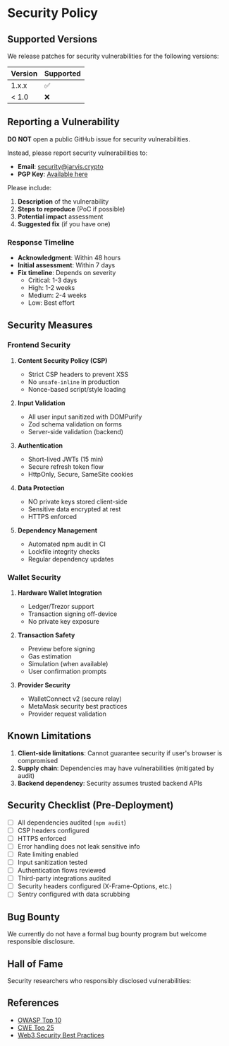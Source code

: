 # Security Policy

## Supported Versions

We release patches for security vulnerabilities for the following versions:

| Version | Supported          |
| ------- | ------------------ |
| 1.x.x   | :white_check_mark: |
| < 1.0   | :x:                |

## Reporting a Vulnerability

**DO NOT** open a public GitHub issue for security vulnerabilities.

Instead, please report security vulnerabilities to:

- **Email**: security@jarvis.crypto
- **PGP Key**: [Available here](https://jarvis.crypto/.well-known/pgp-key.asc)

Please include:

1. **Description** of the vulnerability
2. **Steps to reproduce** (PoC if possible)
3. **Potential impact** assessment
4. **Suggested fix** (if you have one)

### Response Timeline

- **Acknowledgment**: Within 48 hours
- **Initial assessment**: Within 7 days
- **Fix timeline**: Depends on severity
  - Critical: 1-3 days
  - High: 1-2 weeks
  - Medium: 2-4 weeks
  - Low: Best effort

## Security Measures

### Frontend Security

1. **Content Security Policy (CSP)**
   - Strict CSP headers to prevent XSS
   - No `unsafe-inline` in production
   - Nonce-based script/style loading

2. **Input Validation**
   - All user input sanitized with DOMPurify
   - Zod schema validation on forms
   - Server-side validation (backend)

3. **Authentication**
   - Short-lived JWTs (15 min)
   - Secure refresh token flow
   - HttpOnly, Secure, SameSite cookies

4. **Data Protection**
   - NO private keys stored client-side
   - Sensitive data encrypted at rest
   - HTTPS enforced

5. **Dependency Management**
   - Automated npm audit in CI
   - Lockfile integrity checks
   - Regular dependency updates

### Wallet Security

1. **Hardware Wallet Integration**
   - Ledger/Trezor support
   - Transaction signing off-device
   - No private key exposure

2. **Transaction Safety**
   - Preview before signing
   - Gas estimation
   - Simulation (when available)
   - User confirmation prompts

3. **Provider Security**
   - WalletConnect v2 (secure relay)
   - MetaMask security best practices
   - Provider request validation

## Known Limitations

1. **Client-side limitations**: Cannot guarantee security if user's browser is compromised
2. **Supply chain**: Dependencies may have vulnerabilities (mitigated by audit)
3. **Backend dependency**: Security assumes trusted backend APIs

## Security Checklist (Pre-Deployment)

- [ ] All dependencies audited (`npm audit`)
- [ ] CSP headers configured
- [ ] HTTPS enforced
- [ ] Error handling does not leak sensitive info
- [ ] Rate limiting enabled
- [ ] Input sanitization tested
- [ ] Authentication flows reviewed
- [ ] Third-party integrations audited
- [ ] Security headers configured (X-Frame-Options, etc.)
- [ ] Sentry configured with data scrubbing

## Bug Bounty

We currently do not have a formal bug bounty program but welcome responsible disclosure.

## Hall of Fame

Security researchers who responsibly disclosed vulnerabilities:

<!-- To be populated -->

## References

- [OWASP Top 10](https://owasp.org/www-project-top-ten/)
- [CWE Top 25](https://cwe.mitre.org/top25/)
- [Web3 Security Best Practices](https://consensys.github.io/smart-contract-best-practices/)
